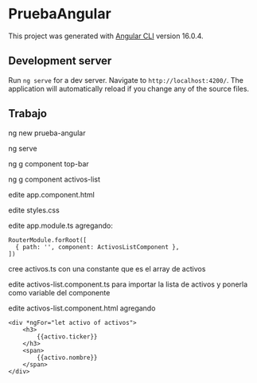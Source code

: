 # PruebaAngular

This project was generated with [Angular CLI](https://github.com/angular/angular-cli) version 16.0.4.

## Development server

Run `ng serve` for a dev server. Navigate to `http://localhost:4200/`. The application will automatically reload if you change any of the source files.

## Trabajo

ng new prueba-angular

ng serve

ng g component top-bar

ng g component activos-list

edite app.component.html

edite styles.css

edite app.module.ts agregando:

```
RouterModule.forRoot([
  { path: '', component: ActivosListComponent },
])
```

cree activos.ts con una constante que es el array de activos

edite activos-list.component.ts para importar la lista de activos y ponerla como variable del componente

edite activos-list.component.html agregando

```
<div *ngFor="let activo of activos">
    <h3>
        {{activo.ticker}}
    </h3>
    <span>
        {{activo.nombre}}
    </span>
</div>
```